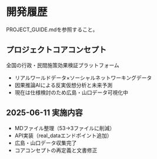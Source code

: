 # 開発履歴

PROJECT_GUIDE.mdを参照すること。

## プロジェクトコアコンセプト
全国の行政・民間施策効果検証プラットフォーム
- リアルワールドデータ×ソーシャルネットワーキングデータ
- 因果推論AIによる反実仮想分析と未来予測
- 現在は仕様検討のため広島・山口データ可視化中

## 2025-06-11 実施内容
- MDファイル整理（53→3ファイルに削減）
- API実装（real_dataエンドポイント追加）
- 広島・山口データ収集完了
- コアコンセプトの再定義と文書修正